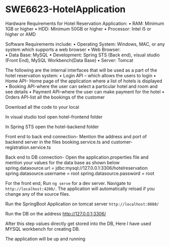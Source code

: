 # SWE6623-HotelApplication
Hardware Requirements for Hotel Reservation Application:
•	RAM: Minimum 1GB or higher
•	HDD: Minimum 50GB or higher
•	Processor: Intel i5 or higher or AMD

Software Requirements include:
•	Operating System: Windows, MAC, or any system which supports a web browser
•	Web Browser:     
•	Data Base: MySQL
•	Development: Spring STS (Back end), visual studio (Front End), MySQL Workbench(Data Base)
•	Server: Tomcat

The following are the internal interfaces that will be used as a part of the hotel reservation system:
•	Login API – which allows the users to login
•	Home API- Home page of the application where a list of hotels is displayed
•	Booking API-where the user can select a particular hotel and room and see details
•	Payment API-where the user can make payment for the hotel
•	Orders API-list all the bookings of the customer

Download all the code to your local

In visual studio tool open hotel-frontend folder

In Spring STS open the hotel-backend folder

Front end to back end connection- Mention the address and port of backend server in the files booking.service.ts and customer-registration.service.ts

Back end to DB connection- Open the application.properties file and mention your values for the data base as shown below
                            spring.datasource.url = jdbc:mysql://127.0.0.1:3306/hotelreservation
                            spring.datasource.username = root
                            spring.datasource.password = root

For the front end, Run `ng serve` for a dev server. Navigate to `http://localhost:4200/`. The application will automatically reload if you change any of the source files.

Run the SpringBoot Application on tomcat server  `http://localhost:8080/`

Run the DB on the address http://127.0.0.1:3306/
                            
After this step values directly get stored into the DB, Here I have used MYSQL workbench for creating DB.

The application will be up and running

